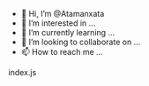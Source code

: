 - 👋 Hi, I’m @Atamanxata
- 👀 I’m interested in ...
- 🌱 I’m currently learning ...
- 💞️ I’m looking to collaborate on ...
- 📫 How to reach me ...

<!---
Atamanxata/Atamanxata is a ✨ special ✨ repository because its `README.md` (this file) appears on your GitHub profile.
You can click the Preview link to take a look at your changes.
--->index.js
